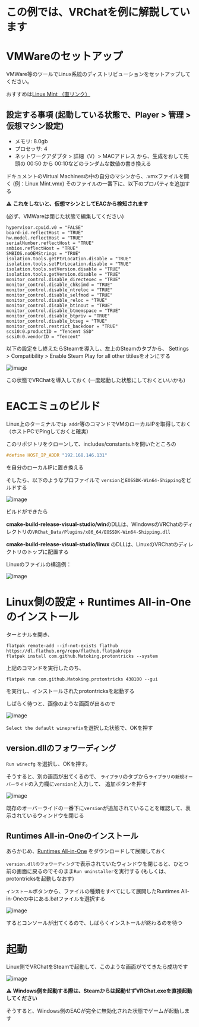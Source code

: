 # この例では、VRChatを例に解説しています

# VMWareのセットアップ

VMWare等のツールでLinux系統のディストリビューションをセットアップしてください。

おすすめは[Linux Mint （直リンク）](http://contabo.slavegen.africa/index.php/s/mB9pXy2MdM7nGDZ)

## 設定する事項 (起動している状態で、Player > 管理 > 仮想マシン設定)
- メモリ: 8.0gb
- プロセッサ: 4
- ネットワークアダプタ > 詳細（V）> MACアドレス から、生成をおして先頭の 00:50 から 00:10などのランダムな数値の書き換える

ドキュメントのVirtual Machinesの中の自分のマシンから、.vmxファイルを開く (例：Linux Mint.vmx)
そのファイルの一番下に、以下のプロパティを追加する

⚠️ **これをしないと、仮想マシンとしてEACから検知されます**

(必ず、VMWareは閉じた状態で編集してください)
```
hypervisor.cpuid.v0 = "FALSE"
board-id.reflectHost = "TRUE"
hw.model.reflectHost = "TRUE"
serialNumber.reflectHost = "TRUE"
smbios.reflectHost = "TRUE"
SMBIOS.noOEMStrings = "TRUE"
isolation.tools.getPtrLocation.disable = "TRUE"
isolation.tools.setPtrLocation.disable = "TRUE"
isolation.tools.setVersion.disable = "TRUE"
isolation.tools.getVersion.disable = "TRUE"
monitor_control.disable_directexec = "TRUE"
monitor_control.disable_chksimd = "TRUE"
monitor_control.disable_ntreloc = "TRUE"
monitor_control.disable_selfmod = "TRUE"
monitor_control.disable_reloc = "TRUE"
monitor_control.disable_btinout = "TRUE"
monitor_control.disable_btmemspace = "TRUE"
monitor_control.disable_btpriv = "TRUE"
monitor_control.disable_btseg = "TRUE"
monitor_control.restrict_backdoor = "TRUE"
scsi0:0.productID = "Tencent SSD"
scsi0:0.vendorID = "Tencent"
```

以下の設定をし終えたらSteamを導入し、左上のSteamのタブから、
Settings > Compatibility > Enable Steam Play for all other titilesをオンにする

![image](https://github.com/user-attachments/assets/b0fbb934-a869-4625-b70a-28cd12bf4639)

この状態でVRChatを導入しておく (一度起動した状態にしておくといいかも)

# EACエミュのビルド

Linux上のターミナルで`ip addr`等のコマンドでVMのローカルIPを取得しておく（ホストPCでPingしておくと確実）

このリポジトリをクローンして、includes/constants.hを開いたところの

```cpp
#define HOST_IP_ADDR "192.168.146.131"
```
を自分のローカルIPに置き換える

そしたら、以下のようなプロファイルで `version`と`EOSSDK-Win64-Shipping`をビルドする

![image](https://github.com/user-attachments/assets/871c3e6c-a557-4d51-abf9-d968c69e1098)

ビルドができたら

**cmake-build-release-visual-studio/win**のDLLは、WindowsのVRChatのディレクトリの`VRChat_Data/Plugins/x86_64/EOSSDK-Win64-Shipping.dll`

**cmake-build-release-visual-studio/linux** のDLLは、LinuxのVRChatのディレクトリのトップに配置する

Linuxのファイルの構造例：

![image](https://github.com/user-attachments/assets/d1ea3c8e-4ed1-427b-acc1-c704acbcb142)


# Linux側の設定 + Runtimes All-in-Oneのインストール

ターミナルを開き、
```
flatpak remote-add --if-not-exists flathub https://dl.flathub.org/repo/flathub.flatpakrepo
flatpak install com.github.Matoking.protontricks --system
```
上記のコマンドを実行したのち、
```
flatpak run com.github.Matoking.protontricks 438100 --gui
```
を実行し、インストールされたprotontricksを起動する

しばらく待つと、画像のような画面が出るので

![image](https://github.com/user-attachments/assets/a8344bc0-1f25-42b8-b133-2fc9960e6f69)

`Select the default wineprefix`を選択した状態で、OKを押す

## version.dllのフォワーディング
`Run winecfg` を選択し、OKを押す。

そうすると、別の画面が出てくるので、
`ライブラリ`のタブから`ライブラリの新規オーバーライド`の入力欄に`version`と入力して、
追加ボタンを押す

![image](https://github.com/user-attachments/assets/aeea19ea-28e6-4800-a3ec-6e7b3d8d6db3)

既存のオーバーライドの一番下に`version`が追加されていることを確認して、表示されているウィンドウを閉じる

## Runtimes All-in-Oneのインストール
あらかじめ、[Runtimes All-in-One](https://www.techpowerup.com/download/visual-c-redistributable-runtime-package-all-in-one/) をダウンロードして展開しておく

`version.dllのフォワーディング`で表示されていたウィンドウを閉じると、ひとつ前の画面に戻るのでそのまま`Run uninstaller`を実行する
(もしくは、protontricksを起動しなおす)

`インストール`ボタンから、ファイルの種類をすべてにして展開したRuntimes All-in-Oneの中にある.batファイルを選択する

![image](https://github.com/user-attachments/assets/5c8beb83-20c9-4de9-8f77-f3687b6b1640)

するとコンソールが出てくるので、しばらくインストールが終わるのを待つ

# 起動

Linux側でVRChatをSteamで起動して、このような画面がでてきたら成功です

![image](https://github.com/user-attachments/assets/597ab9c8-2ee5-4c27-8848-535d28a7b026)

⚠️ **Windows側を起動する際は、Steamからは起動せずVRChat.exeを直接起動してください** 

そうすると、Windows側のEACが完全に無効化された状態でゲームが起動します
